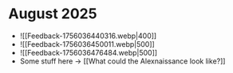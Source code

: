 # August 2025
- ![[Feedback-1756036440316.webp|400]]
- ![[Feedback-1756036450011.webp|500]]
- ![[Feedback-1756036476484.webp|500]]
- Some stuff here → [[What could the Alexnaissance look like?]]